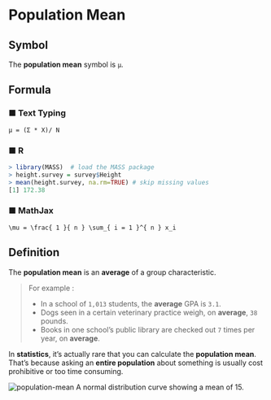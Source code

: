 # Population Mean
## Symbol
The **population mean** symbol is `μ`.

## Formula
### ■ Text Typing
```
μ = (Σ * X)/ N
```
### ■ R
```R
> library(MASS)  # load the MASS package 
> height.survey = survey$Height
> mean(height.survey, na.rm=TRUE) # skip missing values
[1] 172.38
```
### ■ MathJax
```
\mu = \frac{ 1 }{ n } \sum_{ i = 1 }^{ n } x_i
```

## Definition
The **population mean** is an **average** of a group characteristic.  

> For example :  
> - In a school of `1,013` students, the **average** GPA is `3.1`.
> - Dogs seen in a certain veterinary practice weigh, on **average**, `38` pounds.
> - Books in one school’s public library are checked out `7` times per year, on **average**.

In **statistics**, it’s actually rare that you can calculate the **population mean**.  
That’s because asking an **entire population** about something is usually cost prohibitive or too time consuming.

![population-mean](http://www.statisticshowto.com/wp-content/uploads/2009/09/normaldistlessthan4.jpg)
A normal distribution curve showing a mean of 15.
